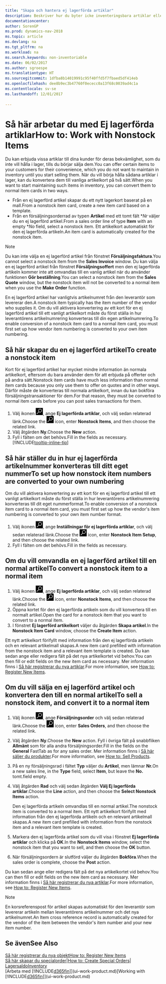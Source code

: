 ```yaml
---
title: "Skapa och hantera ej lagerförda artiklar"
description: Beskriver hur du byter icke inventeringsbara artiklar eller artiklar som inte finns kvar i lagret.
documentationcenter: 
author: SorenGP
ms.prod: dynamics-nav-2018
ms.topic: article
ms.devlang: na
ms.tgt_pltfrm: na
ms.workload: na
ms.search.keywords: non-inventoriable
ms.date: 06/02/2017
ms.author: sgroespe
ms.translationtype: HT
ms.sourcegitcommit: 1dfba8b14019991c95f40ffd5f7fbaed5df414eb
ms.openlocfilehash: dee8b9ec3b47760f0ececc0a13f68c0039ad4c1a
ms.contentlocale: sv-se
ms.lasthandoff: 12/01/2017

---
```

# <a name="how-to-work-with-nonstock-items"></a><span data-ttu-id="52642-103">Så här arbetar du med Ej lagerförda artiklar</span><span class="sxs-lookup"><span data-stu-id="52642-103">How to: Work with Nonstock Items</span></span>
<span data-ttu-id="52642-104">Du kan erbjuda vissa artiklar till dina kunder för deras bekvämlighet, som du inte vill hålla i lager, tills du börjar sälja dem.</span><span class="sxs-lookup"><span data-stu-id="52642-104">You can offer certain items to your customers for their convenience, which you do not want to maintain in inventory until you start selling them.</span></span> <span data-ttu-id="52642-105">När du vill börja hålla sådana artiklar i lager, kan du konvertera dem till vanliga artikelkort på två sätt.</span><span class="sxs-lookup"><span data-stu-id="52642-105">When you want to start maintaining such items in inventory, you can convert them to normal item cards in two ways.</span></span>

* <span data-ttu-id="52642-106">Från en ej lagerförd artikel skapar du ett nytt lagerkort baserat på en mall.</span><span class="sxs-lookup"><span data-stu-id="52642-106">From a nonstock item card, create a new item card based on a template.</span></span>
* <span data-ttu-id="52642-107">Från en försäljningsorderrad av typen **Artikel** med ett tomt fält **Nr* väljer du en ej lagerförd artikel.</span><span class="sxs-lookup"><span data-stu-id="52642-107">From a sales order line of type **Item** with an empty **No* field, select a nonstock item.</span></span> <span data-ttu-id="52642-108">Ett artikelkort automatiskt för den ej lagerförda artikeln.</span><span class="sxs-lookup"><span data-stu-id="52642-108">An item card is automatically created for the nonstock item.</span></span>

> [!NOTE]  
>   <span data-ttu-id="52642-109">Du kan inte välja en ej lagerförd artikel från fönstret **Försäljningsfaktura**.</span><span class="sxs-lookup"><span data-stu-id="52642-109">You cannot select a nonstock item from the **Sales Invoice** window.</span></span> <span data-ttu-id="52642-110">Du kan välja en ej lagerförd artikel från fönstret **Försäljningsoffert** men den ej lagerförda artikeln kommer inte att omvandlas till en vanlig artikel när du använder funktionen **Gör beställning**.</span><span class="sxs-lookup"><span data-stu-id="52642-110">You can select a nonstock item from the **Sales Quote** window, but the nonstock item will not be converted to a normal item when you use the **Make Order** function.</span></span>

<span data-ttu-id="52642-111">En ej lagerförd artikel har vanligtvis artikelnumret från den leverantör som levererar den.</span><span class="sxs-lookup"><span data-stu-id="52642-111">A nonstock item typically has the item number of the vendor who supplies it.</span></span> <span data-ttu-id="52642-112">Om du vill aktivera konvertering av ett kort för en ej lagerförd artikel till ett vanligt artikelkort måste du först ställa in hur leverantörens artikelnumrering konverteras till din egen artikelnumrering.</span><span class="sxs-lookup"><span data-stu-id="52642-112">To enable conversion of a nonstock item card to a normal item card, you must first set up how vendor item numbering is converted to your own item numbering.</span></span>   

## <a name="to-create-a-nonstock-item"></a><span data-ttu-id="52642-113">Så här skapar du en ej lagerförd artikel</span><span class="sxs-lookup"><span data-stu-id="52642-113">To create a nonstock item</span></span>
<span data-ttu-id="52642-114">Kort för ej lagerförd artikel har mycket mindre information än normala artikelkort, eftersom du bara använder dem för att erbjuda på offerter och på andra sätt.</span><span class="sxs-lookup"><span data-stu-id="52642-114">Nonstock item cards have much less information than normal item cards because you only use them to offer on quotes and in other ways.</span></span> <span data-ttu-id="52642-115">Därför måste de konverteras till normala artikelkort, innan du kan bokföra försäljningstransaktioner för dem.</span><span class="sxs-lookup"><span data-stu-id="52642-115">For that reason, they must be converted to normal item cards before you can post sales transactions for them.</span></span>

1. <span data-ttu-id="52642-116">Välj ikonen ![Söka efter sida eller rapport](media/ui-search/search_small.png "ikonen Söka efter sida eller rapport"), ange **Ej lagerförda artiklar**, och välj sedan relaterad länk.</span><span class="sxs-lookup"><span data-stu-id="52642-116">Choose the ![Search for Page or Report](media/ui-search/search_small.png "Search for Page or Report icon") icon, enter **Nonstock Items**, and then choose the related link.</span></span>
2. <span data-ttu-id="52642-117">Välj åtgärden **Ny**.</span><span class="sxs-lookup"><span data-stu-id="52642-117">Choose the **New** action.</span></span>
3. <span data-ttu-id="52642-118">Fyll i fälten om det behövs.</span><span class="sxs-lookup"><span data-stu-id="52642-118">Fill in the fields as necessary.</span></span> [!INCLUDE[tooltip-inline-tip](includes/tooltip-inline-tip_md.md)]

## <a name="to-set-up-how-nonstock-item-numbers-are-converted-to-your-own-numbering"></a><span data-ttu-id="52642-119">Så här ställer du in hur ej lagerförda artikelnummer konverteras till ditt eget nummer</span><span class="sxs-lookup"><span data-stu-id="52642-119">To set up how nonstock item numbers are converted to your own numbering</span></span>
<span data-ttu-id="52642-120">Om du vill aktivera konvertering av ett kort för en ej lagerförd artikel till ett vanligt artikelkort måste du först ställa in hur leverantörens artikelnumrering konverteras till dit eget nummerformat.</span><span class="sxs-lookup"><span data-stu-id="52642-120">To enable conversion of a nonstock item card to a normal item card, you must first set up how the vendor's item numbering is converted to your own item number format.</span></span>

1. <span data-ttu-id="52642-121">Välj ikonen ![Söka efter sida eller rapport](media/ui-search/search_small.png "ikonen Söka efter sida eller rapport"), ange **Inställningar för ej lagerförda artiklar**, och välj sedan relaterad länk.</span><span class="sxs-lookup"><span data-stu-id="52642-121">Choose the ![Search for Page or Report](media/ui-search/search_small.png "Search for Page or Report icon") icon, enter **Nonstock Item Setup**, and then choose the related link.</span></span>
2. <span data-ttu-id="52642-122">Fyll i fälten om det behövs.</span><span class="sxs-lookup"><span data-stu-id="52642-122">Fill in the fields as necessary.</span></span>

## <a name="to-convert-a-nonstock-item-to-a-normal-item"></a><span data-ttu-id="52642-123">Om du vill omvandla en ej lagerförd artikel till en normal artikel</span><span class="sxs-lookup"><span data-stu-id="52642-123">To convert a nonstock item to a normal item</span></span>
1. <span data-ttu-id="52642-124">Välj ikonen ![Söka efter sida eller rapport](media/ui-search/search_small.png "ikonen Söka efter sida eller rapport"), ange **Ej lagerförda artiklar**, och välj sedan relaterad länk.</span><span class="sxs-lookup"><span data-stu-id="52642-124">Choose the ![Search for Page or Report](media/ui-search/search_small.png "Search for Page or Report icon") icon, enter **Nonstock Items**, and then choose the related link.</span></span>
2. <span data-ttu-id="52642-125">Öppna kortet för den ej lagerförda artikeln som du vill konvertera till en normalt artikel.</span><span class="sxs-lookup"><span data-stu-id="52642-125">Open the card for a nonstock item that you want to convert to a normal item.</span></span>
3. <span data-ttu-id="52642-126">I fönstret **Ej lagerförd artikelkort** väljer du åtgärden **Skapa artikel**.</span><span class="sxs-lookup"><span data-stu-id="52642-126">In the **Nonstock Item Card** window, choose the **Create Item** action.</span></span>

<span data-ttu-id="52642-127">Ett nytt artikelkort förifyllt med information från den ej lagerförda artikeln och en relevant artikelmall skapas.</span><span class="sxs-lookup"><span data-stu-id="52642-127">A new item card prefilled with information from the nonstock item and a relevant item template is created.</span></span> <span data-ttu-id="52642-128">Du kan sedan ange eller redigera fält på det nya artikelkortet vid behov.</span><span class="sxs-lookup"><span data-stu-id="52642-128">You can then fill or edit fields on the new item card as necessary.</span></span> <span data-ttu-id="52642-129">Mer information finns i [Så här registrerar du nya artiklar](inventory-how-register-new-items.md).</span><span class="sxs-lookup"><span data-stu-id="52642-129">For more information, see [How to: Register New Items](inventory-how-register-new-items.md).</span></span>

## <a name="to-sell-a-nonstock-item-and-convert-it-to-a-normal-item"></a><span data-ttu-id="52642-130">Om du vill sälja en ej lagerförd artikel och konvertera den till en normal artikel</span><span class="sxs-lookup"><span data-stu-id="52642-130">To sell a nonstock item, and convert it to a normal item</span></span>
1. <span data-ttu-id="52642-131">Välj ikonen ![Söka efter sida eller rapport](media/ui-search/search_small.png "ikonen Söka efter sida eller rapport"), ange **Försäljningsorder** och välj sedan relaterad länk.</span><span class="sxs-lookup"><span data-stu-id="52642-131">Choose the ![Search for Page or Report](media/ui-search/search_small.png "Search for Page or Report icon") icon, enter **Sales Orders**, and then choose the related link.</span></span>
2. <span data-ttu-id="52642-132">Välj åtgärden **Ny**.</span><span class="sxs-lookup"><span data-stu-id="52642-132">Choose the **New** action.</span></span> <span data-ttu-id="52642-133">Fyll i övriga fält på snabbfliken **Allmänt** som för alla andra försäljningsorder.</span><span class="sxs-lookup"><span data-stu-id="52642-133">Fill in the fields on the **General** FastTab as for any sales order.</span></span> <span data-ttu-id="52642-134">Mer information finns i [Så här säljer du produkter](sales-how-sell-products.md).</span><span class="sxs-lookup"><span data-stu-id="52642-134">For more information, see [How to: Sell Products](sales-how-sell-products.md).</span></span>
3. <span data-ttu-id="52642-135">På en ny försäljningsrad i fältet **Typ** väljer du **Artikel**, men lämnar **Nr.**</span><span class="sxs-lookup"><span data-stu-id="52642-135">On a new sales line, in the **Type** field, select **Item**, but leave the **No.**</span></span> <span data-ttu-id="52642-136">tomt.</span><span class="sxs-lookup"><span data-stu-id="52642-136">field empty.</span></span>
4. <span data-ttu-id="52642-137">Välj åtgärden **Rad** och välj sedan åtgärden **Välj Ej lagerförda artiklar**.</span><span class="sxs-lookup"><span data-stu-id="52642-137">Choose the **Line** action, and then choose the **Select Nonstock Items** action.</span></span>

    <span data-ttu-id="52642-138">Den ej lagerförda artikeln omvandlas till en normal artikel.</span><span class="sxs-lookup"><span data-stu-id="52642-138">The nonstock item is converted to a normal item.</span></span> <span data-ttu-id="52642-139">Ett nytt artikelkort förifyllt med information från den ej lagerförda artikeln och en relevant artikelmall skapas.</span><span class="sxs-lookup"><span data-stu-id="52642-139">A new item card prefilled with information from the nonstock item and a relevant item template is created.</span></span>
5. <span data-ttu-id="52642-140">Markera den ej lagerförda artikel som du vill visa i fönstret **Ej lagerförda artiklar** och klicka på **OK**.</span><span class="sxs-lookup"><span data-stu-id="52642-140">In the **Nonstock Items** window, select the nonstock item that you want to sell, and then choose the **OK** button.</span></span>
6. <span data-ttu-id="52642-141">När försäljningsordern är slutförd väljer du åtgärden **Bokföra**.</span><span class="sxs-lookup"><span data-stu-id="52642-141">When the sales order is complete, choose the **Post** action.</span></span>

<span data-ttu-id="52642-142">Du kan sedan ange eller redigera fält på det nya artikelkortet vid behov.</span><span class="sxs-lookup"><span data-stu-id="52642-142">You can then fill or edit fields on the new item card as necessary.</span></span> <span data-ttu-id="52642-143">Mer information finns i [Så här registrerar du nya artiklar](inventory-how-register-new-items.md).</span><span class="sxs-lookup"><span data-stu-id="52642-143">For more information, see [How to: Register New Items](inventory-how-register-new-items.md).</span></span>

> [!NOTE]  
>   <span data-ttu-id="52642-144">En korsreferenspost för artikel skapas automatiskt för den leverantör som levererar artikeln mellan leverantörens artikelnummer och det nya artikelnumret.</span><span class="sxs-lookup"><span data-stu-id="52642-144">An Item cross reference record is automatically created for the vendor of the item between the vendor's item number and your new item number.</span></span>

## <a name="see-also"></a><span data-ttu-id="52642-145">Se även</span><span class="sxs-lookup"><span data-stu-id="52642-145">See Also</span></span>
[<span data-ttu-id="52642-146">Så här registrerar du nya objekt</span><span class="sxs-lookup"><span data-stu-id="52642-146">How to: Register New Items</span></span>](inventory-how-register-new-items.md)  
<span data-ttu-id="52642-147">[Så här skapar du specialorder](sales-how-to-create-special-orders.md)|</span><span class="sxs-lookup"><span data-stu-id="52642-147">[How to: Create Special Orders](sales-how-to-create-special-orders.md)|</span></span>  
[<span data-ttu-id="52642-148">Lagersaldo</span><span class="sxs-lookup"><span data-stu-id="52642-148">Inventory</span></span>](inventory-manage-inventory.md)  
<span data-ttu-id="52642-149">[Arbeta med [!INCLUDE[d365fin](includes/d365fin_md.md)]](ui-work-product.md)</span><span class="sxs-lookup"><span data-stu-id="52642-149">[Working with [!INCLUDE[d365fin](includes/d365fin_md.md)]](ui-work-product.md)</span></span>

